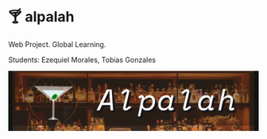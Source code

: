 # :cocktail: alpalah
Web Project. Global Learning.

Students: Ezequiel Morales, Tobias Gonzales

<p align="center">
  <img src="images/presentation.png?raw=true" />
</p>
